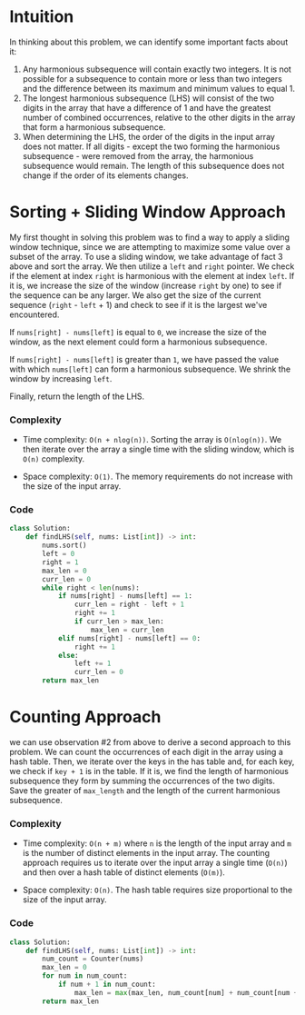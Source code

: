 # Intuition
<!-- Describe your first thoughts on how to solve this problem. -->
In thinking about this problem, we can identify some important facts about it:
1. Any harmonious subsequence will contain exactly two integers. It is not possible for a subsequence to contain more or less than two integers and the difference between its maximum
  and minimum values to equal 1.
2. The longest harmonious subsequence (LHS) will consist of the two digits in the array that have a difference of 1 and have the greatest number of combined occurrences, relative to
   the other digits in the array that form a harmonious subsequence.
3. When determining the LHS, the order of the digits in the input array does not matter. If all digits - except the two forming the harmonious subsequence -  were removed
   from the array, the harmonious subsequence would remain. The length of this subsequence does not change if the order of its elements changes.

# Sorting + Sliding Window Approach
My first thought in solving this problem was to find a way to apply a sliding window technique, since we are attempting to maximize some value
over a subset of the array. To use a sliding window, we take advantage of fact 3 above and sort the array. We then utilize a `left` and `right` pointer. We check if the
element at index `right` is harmonious with the element at index `left`. If it is, we increase the size of the window (increase `right` by one) to see if the sequence can be
any larger. We also get the size of the current sequence (`right` - `left` + 1) and check to see if it is the largest we've encountered.

If `nums[right] - nums[left]` is equal to `0`, we increase the size of the window, as the next element could form a harmonious subsequence.

If `nums[right] - nums[left]` is greater than `1`, we have passed the value with which `nums[left]` can form a harmonious subsequence. We shrink the window by increasing `left`.

Finally, return the length of the LHS.


### Complexity
- Time complexity: `O(n + nlog(n))`. Sorting the array is `O(nlog(n))`. We then iterate over the array a single time with the sliding window, which is `O(n)` complexity.
<!-- Add your time complexity here, e.g. $$O(n)$$ -->

- Space complexity: `O(1)`. The memory requirements do not increase with the size of the input array.
<!-- Add your space complexity here, e.g. $$O(n)$$ -->

### Code
```python
class Solution:
    def findLHS(self, nums: List[int]) -> int:
        nums.sort()
        left = 0
        right = 1
        max_len = 0
        curr_len = 0
        while right < len(nums):
            if nums[right] - nums[left] == 1:
                curr_len = right - left + 1
                right += 1
                if curr_len > max_len:
                    max_len = curr_len
            elif nums[right] - nums[left] == 0:
                right += 1
            else:
                left += 1
                curr_len = 0
        return max_len
```

# Counting Approach
<!-- Describe your approach to solving the problem. -->
we can use observation #2 from above to derive a second approach to this problem. We can count the occurrences of each digit in the array using a hash table.
Then, we iterate over the keys in the has table and, for each key, we check if `key + 1` is in the table. If it is, we find the length of harmonious subsequence they
form by summing the occurrences of the two digits. Save the greater of `max_length` and the length of the current harmonious subsequence.

### Complexity
- Time complexity: `O(n + m)` where `n` is the length of the input array and `m` is the number of distinct elements in the input array.
  The counting approach requires us to iterate over the input array a single time (`O(n)`) and then over a hash table of distinct elements (`O(m)`).
<!-- Add your time complexity here, e.g. $$O(n)$$ -->

- Space complexity: `O(n)`. The hash table requires size proportional to the size of the input array.
<!-- Add your space complexity here, e.g. $$O(n)$$ -->

### Code
```python
class Solution:
    def findLHS(self, nums: List[int]) -> int:
        num_count = Counter(nums)
        max_len = 0
        for num in num_count:
            if num + 1 in num_count:
                max_len = max(max_len, num_count[num] + num_count[num + 1])
        return max_len
```
